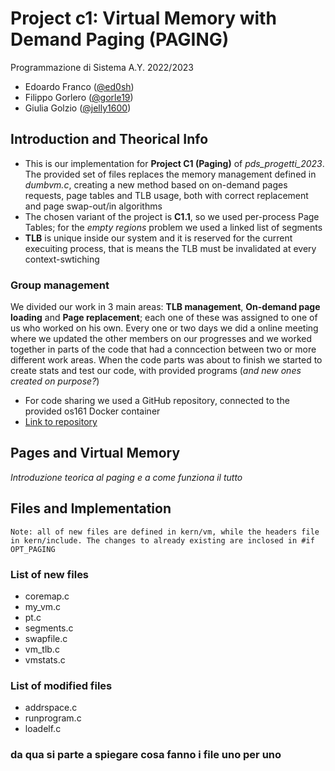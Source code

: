 # Project c1: Virtual Memory with Demand Paging (PAGING)
Programmazione di Sistema A.Y. 2022/2023

- Edoardo Franco (<a href="https://github.com/ed0sh" target="_blank">@ed0sh</a>)
- Filippo Gorlero (<a href="https://github.com/gorle19" target="_blank">@gorle19</a>)
- Giulia Golzio (<a href="https://github.com/jelly1600" target="_blank">@jelly1600</a>)


## Introduction and Theorical Info
- This is our implementation for **Project C1 (Paging)** of *pds_progetti_2023*. The provided set of files replaces the memory management defined in *dumbvm.c*, creating a new method based on on-demand pages requests, page tables and TLB usage, both with correct replacement and page swap-out/in algorithms
- The chosen variant of the project is **C1.1**, so we used per-process Page Tables; for the *empty regions* problem we used a linked list of segments
- **TLB** is unique inside our system and it is reserved for the current execuiting process, that is means the TLB must be invalidated at every context-swtiching

### Group management
We divided our work in 3 main areas: **TLB management**, **On-demand page loading** and **Page replacement**; each one of these was assigned to one of us who worked on his own. Every one or two days we did a online meeting where we updated the other members on our progresses and we worked together in parts of the code that had a conncection between two or more different work areas. When the code parts was about to finish we started to create stats and test our code, with provided programs (*and new ones created on purpose?*)

- For code sharing we used a GitHub repository, connected to the provided os161 Docker container 
- <a href="https://github.com/ed0sh/PoliTo-OS161-Project" target="_blank">Link to repository</a> 

## Pages and Virtual Memory
*Introduzione teorica al paging e a come funziona il tutto*

## Files and Implementation
`Note: all of new files are defined in kern/vm, while the headers file in kern/include. The changes to already existing are inclosed in #if OPT_PAGING`

### List of new files
- coremap.c
- my_vm.c
- pt.c
- segments.c
- swapfile.c
- vm_tlb.c
- vmstats.c

### List of modified files
- addrspace.c
- runprogram.c
- loadelf.c

### da qua si parte a spiegare cosa fanno i file uno per uno
